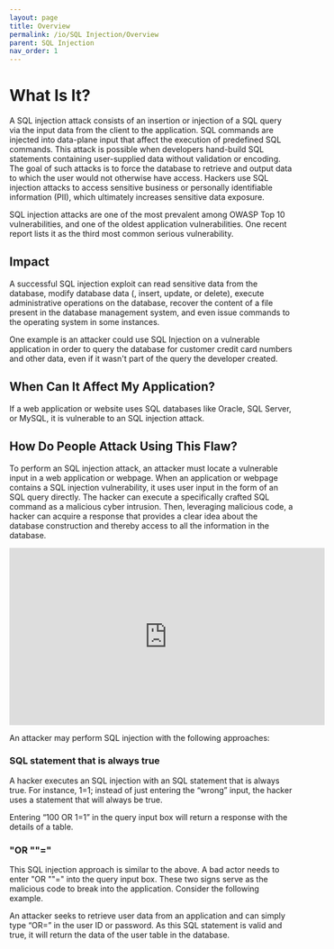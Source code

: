 ```yaml
---
layout: page
title: Overview
permalink: /io/SQL Injection/Overview
parent: SQL Injection
nav_order: 1
---
```


# What Is It?


A SQL injection attack consists of an insertion or injection of a SQL query via the input data from the client to the application. SQL commands are injected into data-plane input that affect the execution of predefined SQL commands. This attack is possible when developers hand-build SQL statements containing user-supplied data without validation or encoding. The goal of such attacks is to force the database to retrieve and output data to which the user would not otherwise have access. Hackers use SQL injection attacks to access sensitive business or personally identifiable information (PII), which ultimately increases sensitive data exposure.

SQL injection attacks are one of the most prevalent among OWASP Top 10 vulnerabilities, and one of the oldest application vulnerabilities. One recent report lists it as the third most common serious vulnerability.


## Impact


A successful SQL injection exploit can read sensitive data from the database, modify database data (, insert, update, or delete), execute administrative operations on the database, recover the content of a file present in the database management system, and even issue commands to the operating system in some instances.

One example is an attacker could use SQL Injection on a vulnerable application in order to query the database for customer credit card numbers and other data, even if it wasn't part of the query the developer created. 

## When Can It Affect My Application?


If a web application or website uses SQL databases like Oracle, SQL Server, or MySQL, it is vulnerable to an SQL injection attack. 


## How Do People Attack Using This Flaw?


To perform an SQL injection attack, an attacker must locate a vulnerable input in a web application or webpage. When an application or webpage contains a SQL injection vulnerability, it uses user input in the form of an SQL query directly. The hacker can execute a specifically crafted SQL command as a malicious cyber intrusion. Then, leveraging malicious code, a hacker can acquire a response that provides a clear idea about the database construction and thereby access to all the information in the database.  

<iframe width="560" height="315" src="https://www.youtube.com/embed/Bo4Be7aV3Ik" title="YouTube video player" frameborder="0" allow="accelerometer; autoplay; clipboard-write; encrypted-media; gyroscope; picture-in-picture" allowfullscreen></iframe>

An attacker may perform SQL injection with the following approaches: 

### SQL statement that is always true
A hacker executes an SQL injection with an SQL statement that is always true. For instance, 1=1; instead of just entering the “wrong” input, the hacker uses a statement that will always be true. 

Entering “100 OR 1=1” in the query input box will return a response with the details of a table.

### "OR ""="

This SQL injection approach is similar to the above. A bad actor needs to enter "OR ""=" into the query input box. These two signs serve as the malicious code to break into the application. Consider the following example. 

An attacker seeks to retrieve user data from an application and can simply type “OR=” in the user ID or password. As this SQL statement is valid and true, it will return the data of the user table in the database. 









